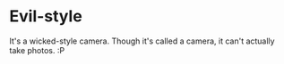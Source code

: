 # Evil-style
It's a wicked-style camera. Though it's called a camera, it can't actually take photos. :P
